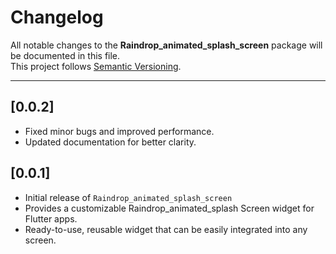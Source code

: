 # Changelog

All notable changes to the **Raindrop_animated_splash_screen** package will be documented in this file.  
This project follows [Semantic Versioning](https://semver.org/).

---

## [0.0.2]

- Fixed minor bugs and improved performance.
- Updated documentation for better clarity.

## [0.0.1]

- Initial release of `Raindrop_animated_splash_screen`
- Provides a customizable Raindrop_animated_splash Screen widget for Flutter apps.
- Ready-to-use, reusable widget that can be easily integrated into any screen.  